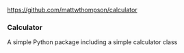 https://github.com/mattwthompson/calculator

### Calculator

A simple Python package including a simple calculator class
